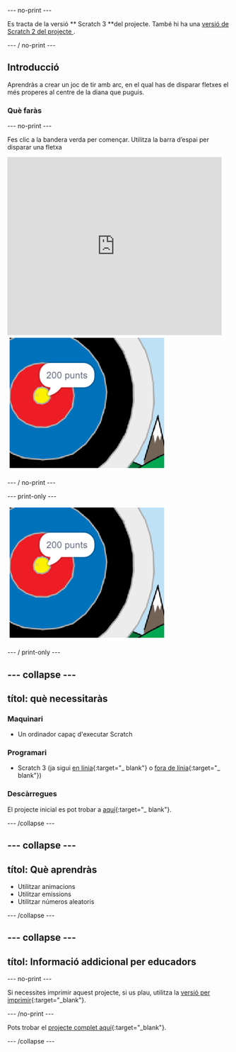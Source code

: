 \--- no-print \---

Es tracta de la versió ** Scratch 3 **del projecte. També hi ha una [ versió de Scratch 2 del projecte ](https://projects.raspberrypi.org/en/projects/archery-scratch2).

\--- / no-print \---

## Introducció

Aprendràs a crear un joc de tir amb arc, en el qual has de disparar fletxes el més properes al centre de la diana que puguis.

### Què faràs

\--- no-print \---

Fes clic a la bandera verda per començar. Utilitza la barra d’espai per disparar una fletxa

<div class="scratch-preview">
  <iframe allowtransparency="true" width="485" height="402" src="https://scratch.mit.edu/projects/embed/114760038/?autostart=false" frameborder="0" scrolling="no"></iframe>
  <img src="images/archery-final.png">
</div>

\--- / no-print \---

\--- print-only \---

![projecte acabat](images/archery-final.png)

\--- / print-only \---

## \--- collapse \---

## títol: què necessitaràs

### Maquinari

+ Un ordinador capaç d'executar Scratch

### Programari

+ Scratch 3 (ja sigui [en línia](http://rpf.io/scratchon){:target="_ blank"} o [fora de línia](http://rpf.io/scratchoff){:target="_ blank"})

### Descàrregues

El projecte inicial es pot trobar a [aquí](http://rpf.io/p/en/archery-go){:target="_ blank"}.

\--- /collapse \---

## \--- collapse \---

## títol: Què aprendràs

+ Utilitzar animacions 
+ Utilitzar emissions
+ Utilitzar números aleatoris

\--- /collapse \---

## \--- collapse \---

## títol: Informació addicional per educadors

\--- no-print \---

Si necessites imprimir aquest projecte, si us plau, utilitza la [versió per imprimir](https://projects.raspberrypi.org/en/projects/archery/print){:target="_blank"}.

\--- /no-print \---

Pots trobar el [projecte complet aquí](http://rpf.io/p/en/archery-get){:target="_blank"}.

\--- /collapse \---